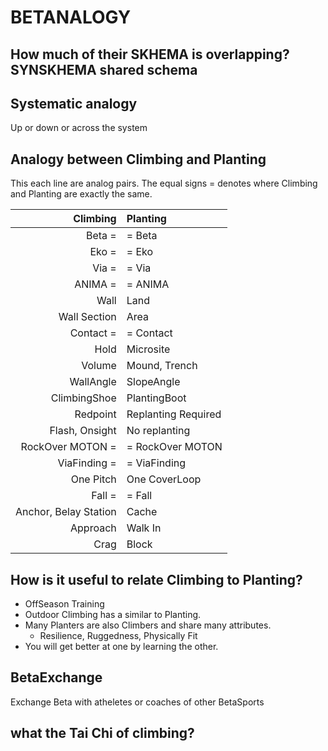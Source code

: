 # BETANALOGY

## How much of their SKHEMA is overlapping? SYNSKHEMA shared schema

## Systematic analogy

Up or down or across the system

## Analogy between Climbing and Planting

This each line are analog pairs. The equal signs = denotes where Climbing and Planting are exactly the same.

|                         **Climbing** | **Planting**                      |
| -----------------------------------: | :-------------------------------- |
|                  <beta>Beta</beta> = | = <beta>Beta</beta>               |
|                     <ekos>Eko</ekos> = | = <ekos>Eko</ekos>                  |
|                     <via>Via</via> = | = <via>Via</via>                  |
|               <anima>ANIMA</anima> = | = <anima>ANIMA</anima>            |
|                      <ekos>Wall</ekos> | <ekos>Land</ekos>                   |
|              <ekos>Wall Section</ekos> | <ekos>Area</ekos>                   |
|          <via>Contact</via> = | = <via>Contact</via>       |
|                      <via>Hold</via> | <via>Microsite</via>              |
|                    <ekos>Volume</ekos> | <ekos>Mound, Trench</ekos>          |
|                 <ekos>WallAngle</ekos> | <ekos>SlopeAngle</ekos>             |
|            <motor>ClimbingShoe</motor> | <motor>PlantingBoot</motor>         |
|                <beta>Redpoint</beta> | <beta>Replanting Required </beta> |
|          <beta>Flash, Onsight</beta> | <beta>No replanting </beta>       |
|         <motor>RockOver MOTON</motor> = | = <motor>RockOver MOTON</motor>      |
|              <via>ViaFinding</via> = | = <via>ViaFinding</via>           |
|                <via>One Pitch</via>  | <via>One CoverLoop </via>         |
|                  <motor>Fall</motor> = | = <motor>Fall</motor>               |
| <via>Anchor, Belay Station</via>     | <via>Cache</via>                  |
|              <via>Approach</via>     | <via>Walk In</via>                |
|                     <ekos>Crag</ekos>  | <ekos>Block</ekos>                  |

## How is it useful to relate Climbing to Planting?

- OffSeason Training
- Outdoor Climbing has a similar to Planting.
- Many Planters are also Climbers and share many attributes.
    - Resilience, Ruggedness, Physically Fit
- You will get better at one by learning the other.

## BetaExchange

Exchange Beta with atheletes or coaches of other BetaSports

## what the Tai Chi of climbing?
